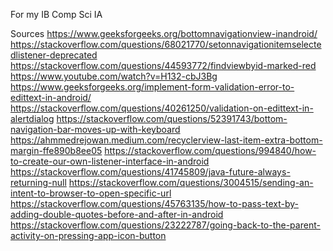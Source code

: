 For my IB Comp Sci IA

Sources
https://www.geeksforgeeks.org/bottomnavigationview-inandroid/
https://stackoverflow.com/questions/68021770/setonnavigationitemselectedlistener-deprecated
https://stackoverflow.com/questions/44593772/findviewbyid-marked-red
https://www.youtube.com/watch?v=H132-cbJ3Bg
https://www.geeksforgeeks.org/implement-form-validation-error-to-edittext-in-android/
https://stackoverflow.com/questions/40261250/validation-on-edittext-in-alertdialog
https://stackoverflow.com/questions/52391743/bottom-navigation-bar-moves-up-with-keyboard
https://ahmmedrejowan.medium.com/recyclerview-last-item-extra-bottom-margin-ffe890b8ee05
https://stackoverflow.com/questions/994840/how-to-create-our-own-listener-interface-in-android
https://stackoverflow.com/questions/41745809/java-future-always-returning-null
https://stackoverflow.com/questions/3004515/sending-an-intent-to-browser-to-open-specific-url
https://stackoverflow.com/questions/45763135/how-to-pass-text-by-adding-double-quotes-before-and-after-in-android
https://stackoverflow.com/questions/23222787/going-back-to-the-parent-activity-on-pressing-app-icon-button
